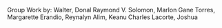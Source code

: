 Group Work by:
Walter, Donal Raymond V.
Solomon, Marlon Gane
Torres, Margarette
Erandio, Reynalyn
Alim, Keanu Charles
Lacorte, Joshua
